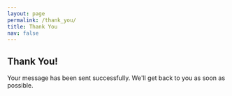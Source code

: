 ```yaml
---
layout: page
permalink: /thank_you/
title: Thank You
nav: false
---
```


<section class="thank-you">
  <div class="container">
    <h1>Thank You!</h1>
    <p>Your message has been sent successfully. We'll get back to you as soon as possible.</p>
  </div>
</section>

